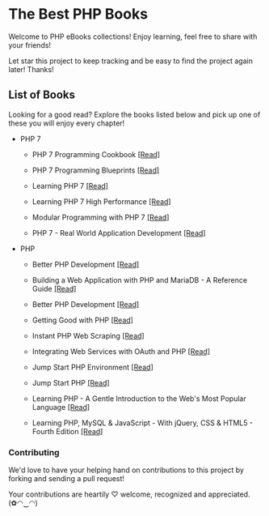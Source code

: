 # The Best PHP Books

Welcome to PHP eBooks collections! Enjoy learning, feel free to share with your friends!

Let star this project to keep tracking and be easy to find the project again later! Thanks!

## List of Books

Looking for a good read? Explore the books listed below and pick up one of these you will enjoy every chapter!

* PHP 7

  * PHP 7 Programming Cookbook [[Read]](/books/PHP%207%20Programming%20Cookbook.pdf)
  
  * PHP 7 Programming Blueprints [[Read]](/books/PHP%207%20Programming%20Blueprints.pdf)
  
  * Learning PHP 7 [[Read]](/books/Learning%20PHP%207.pdf)
  
  * Learning PHP 7 High Performance [[Read]](/books/Learning%20PHP%207%20High%20Performance.pdf)
  
  * Modular Programming with PHP 7 [[Read]](/books/Modular%20Programming%20with%20PHP%207.pdf)
  
  * PHP 7 - Real World Application Development [[Read]](/books/PHP%207%20-%20Real%20World%20Application%20Development.pdf)
  
* PHP

  * Better PHP Development [[Read]](/books/Better%20PHP%20Development.pdf)
  
  * Building a Web Application with PHP and MariaDB - A Reference Guide [[Read]](/books/Building%20a%20Web%20Application%20with%20PHP%20and%20MariaDB%20-%20A%20Reference%20Guide.pdf)
  
  * Better PHP Development [[Read]](/books/Better%20PHP%20Development.pdf)
  
  * Getting Good with PHP [[Read]](/books/Getting%20Good%20with%20PHP.pdf)
  
  * Instant PHP Web Scraping [[Read]](/books/Instant%20PHP%20Web%20Scraping.pdf)
  
  * Integrating Web Services with OAuth and PHP [[Read]](/books/Integrating%20Web%20Services%20with%20OAuth%20and%20PHP.pdf)
  
  * Jump Start PHP Environment [[Read]](/books/Jump%20Start%20PHP%20Environment.pdf)
  
  * Jump Start PHP [[Read]](/books/Jump%20Start%20PHP.pdf)
  
  * Learning PHP - A Gentle Introduction to the Web's Most Popular Language [[Read]](/books/Learning%20PHP%20-%20A%20Gentle%20Introduction%20to%20the%20Web's%20Most%20Popular%20Language.pdf)
  
  * Learning PHP, MySQL & JavaScript - With jQuery, CSS & HTML5 - Fourth Edition [[Read]](/books/Learning%20PHP%2C%20MySQL%20%26%20JavaScript%20-%20With%20jQuery%2C%20CSS%20%26%20HTML5%20-%20Fourth%20Edition.pdf)
    
### Contributing

We'd love to have your helping hand on contributions to this project by forking and sending a pull request!

Your contributions are heartily ♡ welcome, recognized and appreciated. (✿◠‿◠)

